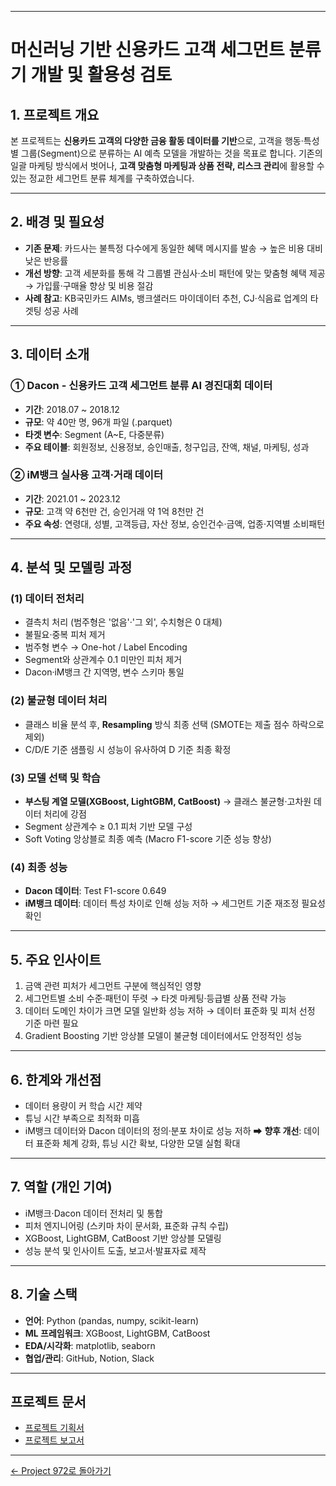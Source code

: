 
---

# 머신러닝 기반 신용카드 고객 세그먼트 분류기 개발 및 활용성 검토

## 1. 프로젝트 개요

본 프로젝트는 **신용카드 고객의 다양한 금융 활동 데이터를 기반**으로, 고객을 행동·특성별 그룹(Segment)으로 분류하는 AI 예측 모델을 개발하는 것을 목표로 합니다.
기존의 일괄 마케팅 방식에서 벗어나, **고객 맞춤형 마케팅과 상품 전략, 리스크 관리**에 활용할 수 있는 정교한 세그먼트 분류 체계를 구축하였습니다.

---

## 2. 배경 및 필요성

* **기존 문제**: 카드사는 불특정 다수에게 동일한 혜택 메시지를 발송 → 높은 비용 대비 낮은 반응률
* **개선 방향**: 고객 세분화를 통해 각 그룹별 관심사·소비 패턴에 맞는 맞춤형 혜택 제공 → 가입률·구매율 향상 및 비용 절감
* **사례 참고**: KB국민카드 AIMs, 뱅크샐러드 마이데이터 추천, CJ·식음료 업계의 타겟팅 성공 사례

---

## 3. 데이터 소개

### ① Dacon - 신용카드 고객 세그먼트 분류 AI 경진대회 데이터

* **기간**: 2018.07 \~ 2018.12
* **규모**: 약 40만 명, 96개 파일 (.parquet)
* **타겟 변수**: Segment (A\~E, 다중분류)
* **주요 테이블**: 회원정보, 신용정보, 승인매출, 청구입금, 잔액, 채널, 마케팅, 성과

### ② iM뱅크 실사용 고객·거래 데이터

* **기간**: 2021.01 \~ 2023.12
* **규모**: 고객 약 6천만 건, 승인거래 약 1억 8천만 건
* **주요 속성**: 연령대, 성별, 고객등급, 자산 정보, 승인건수·금액, 업종·지역별 소비패턴

---

## 4. 분석 및 모델링 과정

### (1) 데이터 전처리

* 결측치 처리 (범주형은 '없음'·'그 외', 수치형은 0 대체)
* 불필요·중복 피처 제거
* 범주형 변수 → One-hot / Label Encoding
* Segment와 상관계수 0.1 미만인 피처 제거
* Dacon·iM뱅크 간 지역명, 변수 스키마 통일

### (2) 불균형 데이터 처리

* 클래스 비율 분석 후, **Resampling** 방식 최종 선택 (SMOTE는 제출 점수 하락으로 제외)
* C/D/E 기준 샘플링 시 성능이 유사하여 D 기준 최종 확정

### (3) 모델 선택 및 학습

* **부스팅 계열 모델(XGBoost, LightGBM, CatBoost)** → 클래스 불균형·고차원 데이터 처리에 강점
* Segment 상관계수 ≥ 0.1 피처 기반 모델 구성
* Soft Voting 앙상블로 최종 예측 (Macro F1-score 기준 성능 향상)

### (4) 최종 성능

* **Dacon 데이터**: Test F1-score 0.649
* **iM뱅크 데이터**: 데이터 특성 차이로 인해 성능 저하 → 세그먼트 기준 재조정 필요성 확인

---

## 5. 주요 인사이트

1. 금액 관련 피처가 세그먼트 구분에 핵심적인 영향
2. 세그먼트별 소비 수준·패턴이 뚜렷 → 타겟 마케팅·등급별 상품 전략 가능
3. 데이터 도메인 차이가 크면 모델 일반화 성능 저하 → 데이터 표준화 및 피처 선정 기준 마련 필요
4. Gradient Boosting 기반 앙상블 모델이 불균형 데이터에서도 안정적인 성능

---

## 6. 한계와 개선점

* 데이터 용량이 커 학습 시간 제약
* 튜닝 시간 부족으로 최적화 미흡
* iM뱅크 데이터와 Dacon 데이터의 정의·분포 차이로 성능 저하
  ➡ **향후 개선**: 데이터 표준화 체계 강화, 튜닝 시간 확보, 다양한 모델 실험 확대

---

## 7. 역할 (개인 기여)

* iM뱅크·Dacon 데이터 전처리 및 통합
* 피처 엔지니어링 (스키마 차이 문서화, 표준화 규칙 수립)
* XGBoost, LightGBM, CatBoost 기반 앙상블 모델링
* 성능 분석 및 인사이트 도출, 보고서·발표자료 제작

---

## 8. 기술 스택

* **언어**: Python (pandas, numpy, scikit-learn)
* **ML 프레임워크**: XGBoost, LightGBM, CatBoost
* **EDA/시각화**: matplotlib, seaborn
* **협업/관리**: GitHub, Notion, Slack

---

## 프로젝트 문서

* [프로젝트 기획서](results/ml_project_proposal.pdf)
* [프로젝트 보고서](results/ml_project_report.pdf)

---

[← Project 972로 돌아가기](https://github.com/wootae1020/project972)
